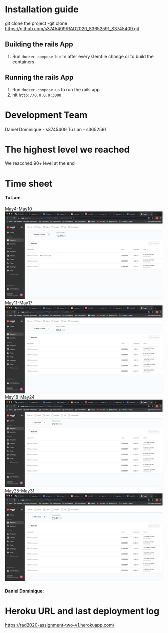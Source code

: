 # Installation guide

git clone the project
-git clone https://github.com/s3745409/RAD2020_S3652591_S3745409.git

## Building the rails App

1. Run `docker-compose build` after every Gemfile change or to build the containers

## Running the rails App
1. Run `docker-compose up` to run the rails app
2. hit `http://0.0.0.0:3000`


# Development Team
Daniel Dominique - s3745409
Tu Lan - s3652591

# The highest level we reached 
We reacched 90+ level at the end

# Time sheet
#### Tu Lan:
May4-May10
![May4-May10](timesheet/May4-May10.png)
May11-May17
![May11-May17](timesheet/May11-May17.png)
May18-May24
![May18-May24](timesheet/May18-May24.png)
May25-May31
![May25-May31](timesheet/May25-31.png)

#### Daniel Dominique:

# Heroku URL and last deployment log
https://rad2020-assignment-two-v1.herokuapp.com/